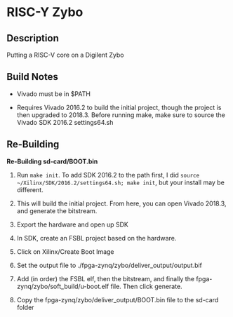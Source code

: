 # RISC-Y Zybo

## Description

Putting a RISC-V core on a Digilent Zybo

## Build Notes

 - Vivado must be in $PATH
 
 - Requires Vivado 2016.2 to build the initial project, though the project is then upgraded to 2018.3. Before running make, make sure to source the Vivado SDK 2016.2 settings64.sh
 
## Re-Building

__Re-Building sd-card/BOOT.bin__

1. Run `make init`. To add SDK 2016.2 to the path first, I did `source ~/Xilinx/SDK/2016.2/settings64.sh; make init`, but your install may be different.

2. This will build the initial project. From here, you can open Vivado 2018.3, and generate the bitstream.

3. Export the hardware and open up SDK

4. In SDK, create an FSBL project based on the hardware.

5. Click on Xilinx/Create Boot Image

6. Set the output file to ./fpga-zynq/zybo/deliver_output/output.bif

7. Add (in order) the FSBL elf, then the bitstream, and finally the fpga-zynq/zybo/soft_build/u-boot.elf file. Then click generate.

8. Copy the fpga-zynq/zybo/deliver_output/BOOT.bin file to the sd-card folder
